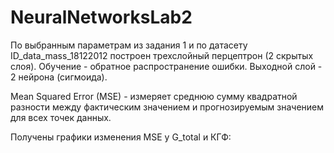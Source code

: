 # NeuralNetworksLab2
По выбранным параметрам из задания 1 и по датасету ID_data_mass_18122012 построен трехслойный перцептрон (2 скрытых слоя). 
Обучение - обратное распространение ошибки. Выходной слой - 2 нейрона (сигмоида).

Mean Squared Error (MSE) - измеряет среднюю сумму квадратной разности между фактическим значением и прогнозируемым значением для всех точек данных. 

Получены графики изменения MSE у G_total и КГФ:

